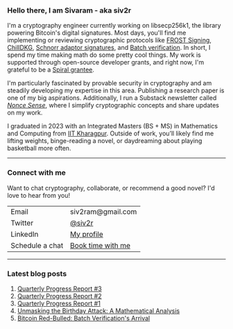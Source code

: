 ### Hello there, I am Sivaram - aka siv2r
I'm a cryptography engineer currently working on libsecp256k1, the library powering Bitcoin's digital signatures. Most days, you'll find me implementing or reviewing cryptographic protocols like [FROST Signing](https://github.com/siv2r/bip-frost-signing), [ChillDKG](https://github.com/BlockstreamResearch/bip-frost-dkg/commits/master?author=siv2r), [Schnorr adaptor signatures](https://github.com/BlockstreamResearch/secp256k1-zkp/pull/299), and [Batch verification](https://github.com/bitcoin-core/secp256k1). In short, I spend my time making math do some pretty cool things. My work is supported through open-source developer grants, and right now, I'm grateful to be a [Spiral grantee](https://x.com/spiralbtc/status/1813233378042474520).

I'm particularly fascinated by provable security in cryptography and am steadily developing my expertise in this area. Publishing a research paper is one of my big aspirations. Additionally, I run a Substack newsletter called [*Nonce Sense*](https://siv2r.substack.com/), where I simplify cryptographic concepts and share updates on my work.

I graduated in 2023 with an Integrated Masters (BS + MS) in Mathematics and Computing from [IIT Kharagpur](https://www.iitkgp.ac.in/). Outside of work, you’ll likely find me lifting weights, binge-reading a novel, or daydreaming about playing basketball more often.

---

### Connect with me
Want to chat cryptography, collaborate, or recommend a good novel? I'd love to hear from you!

<table>
  <tr><td>Email</td><td>siv2ram@gmail.com</td></tr>
  <tr><td>Twitter</td><td><a href="https://twitter.com/siv2r">@siv2r</a></td></tr>
  <tr><td>LinkedIn</td><td><a href="https://www.linkedin.com/in/siv2ram/">My profile</a></td></tr>
  <tr><td>Schedule a chat</td><td><a href="https://calendar.notion.so/meet/sivaramd/6tn84l3x">Book time with me</a></td></tr>
</table>

---

### Latest blog posts
<!-- BLOG-POSTS:START -->
1. [Quarterly Progress Report #3](https://siv2r.substack.com/p/quarterly-progress-report-3)
2. [Quarterly Progress Report #2](https://siv2r.substack.com/p/quarterly-progress-report-2)
3. [Quarterly Progress Report #1](https://siv2r.substack.com/p/quarterly-progress-report-1)
4. [Unmasking the Birthday Attack: A Mathematical Analysis](https://siv2r.substack.com/p/unmasking-the-birthday-attack-a-mathematical)
5. [Bitcoin Red-Bulled: Batch Verification's Arrival](https://siv2r.substack.com/p/bitcoin-red-bulled-batch-verifications)

<!-- BLOG-POSTS:END -->